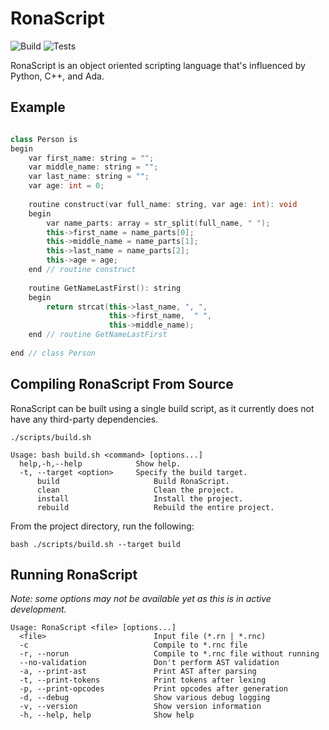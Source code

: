 # RonaScript
![Build](https://github.com/malcolmraine/RonaScript/actions/workflows/build.yml/badge.svg)
![Tests](https://github.com/malcolmraine/RonaScript/actions/workflows/test.yml/badge.svg)

RonaScript is an object oriented scripting language that's influenced by Python, C++, and Ada.

## Example
~~~ objective-c++

class Person is
begin
    var first_name: string = "";
    var middle_name: string = "";
    var last_name: string = "";
    var age: int = 0;
    
    routine construct(var full_name: string, var age: int): void
    begin
        var name_parts: array = str_split(full_name, " ");
        this->first_name = name_parts[0];
        this->middle_name = name_parts[1];
        this->last_name = name_parts[2];
        this->age = age;
    end // routine construct
    
    routine GetNameLastFirst(): string
    begin
        return strcat(this->last_name, ", ", 
                      this->first_name,  " ", 
                      this->middle_name);
    end // routine GetNameLastFirst
    
end // class Person
~~~

## Compiling RonaScript From Source
RonaScript can be built using a single build script, as it currently does not have any third-party dependencies.
~~~
./scripts/build.sh

Usage: bash build.sh <command> [options...]
  help,-h,--help            Show help.
  -t, --target <option>     Specify the build target.
      build                     Build RonaScript.
      clean                     Clean the project.
      install                   Install the project.
      rebuild                   Rebuild the entire project.

~~~
From the project directory, run the following:
~~~ commandline
bash ./scripts/build.sh --target build
~~~

## Running RonaScript
*Note: some options may not be available yet as this is in active development.*
~~~
Usage: RonaScript <file> [options...]
  <file>                        Input file (*.rn | *.rnc)
  -c                            Compile to *.rnc file
  -r, --norun                   Compile to *.rnc file without running
  --no-validation               Don't perform AST validation
  -a, --print-ast               Print AST after parsing
  -t, --print-tokens            Print tokens after lexing
  -p, --print-opcodes           Print opcodes after generation
  -d, --debug                   Show various debug logging
  -v, --version                 Show version information
  -h, --help, help              Show help

~~~
